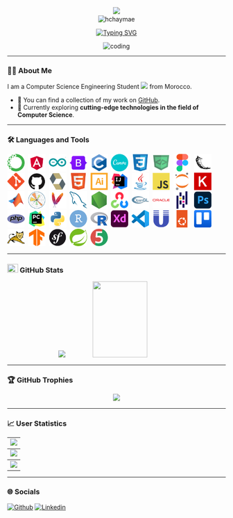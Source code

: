 <div id="header" align="center">
  <img src="https://media.giphy.com/media/v1.Y2lkPTc5MGI3NjExZ3A1NTkzNzI1Nm95bTE3cW9iemZraWUyZXN3cjl0Z211YnYycG93MyZlcD12MV9pbnRlcm5hbF9naWZfYnlfaWQmY3Q9cw/Zebztgv7jmkoLe1DoY/giphy.gif" style="margin-bottom=0rem;" width="100"/>
<!-- [  <div align="center">
  <a href="https://www.linkedin.com/in/chaymae-hamdoune-811513269/">
    <img align="center" src="https://github.com/devicons/devicon/blob/master/icons/linkedin/linkedin-original.svg" alt="linkedin" width="40" height="40"/>
  </a>
  </div> -->
  <div align="center"><img src="https://komarev.com/ghpvc/?username=hchaymae&label=Profile%20views&color=FF79C6&style=flat" alt="hchaymae" /> </div>
</div>
<p align="center">
<a href="https://git.io/typing-svg"><img src="https://readme-typing-svg.demolab.com?font=Fira+Code&weight=700&size=30&pause=1000&color=F8F8F2&center=true&vCenter=true&width=500&lines=Hey%2C+I'm+Hamdoune+Chaymae;" alt="Typing SVG" /></a>
</p>
<div align="center">
<img alt="coding" width=250 src="https://miro.medium.com/max/1400/1*qdAW1TjCN57h1lbuuzvchg.gif" >
</div>

---

### :woman_technologist: About Me 

I am a Computer Science Engineering Student <img src="https://media.giphy.com/media/WUlplcMpOCEmTGBtBW/giphy.gif" width="30"> from Morocco.
  - :telescope: You can find a collection of my work on <a href="https://github.com/Hchaymae">GitHub</a>.
  - :seedling: Currently exploring **cutting-edge technologies in the field of Computer Science**.

---

### :hammer_and_wrench: Languages and Tools 

<div>
    <img src="https://github.com/devicons/devicon/blob/master/icons/anaconda/anaconda-original.svg" title="Anaconda" alt="Anaconda" width="40" height="40"/>&nbsp;
    <img src="https://github.com/devicons/devicon/blob/master/icons/angular/angular-original.svg" title="angular" alt="" width="40" height="40"/>&nbsp;
    <img src="https://github.com/devicons/devicon/blob/master/icons/arduino/arduino-original.svg" title="arduino" alt="" width="40" height="40"/>&nbsp;
    <img src="https://github.com/devicons/devicon/blob/master/icons/bootstrap/bootstrap-original.svg" title="bootstrap" alt="" width="40" height="40"/>&nbsp;
    <img src="https://github.com/devicons/devicon/blob/master/icons/c/c-original.svg" title="C" alt="" width="40" height="40"/>&nbsp;
    <img src="https://github.com/devicons/devicon/blob/master/icons/canva/canva-original.svg" title="Canva" alt="" width="40" height="40"/>&nbsp;
    <img src="https://github.com/devicons/devicon/blob/master/icons/css3/css3-original.svg" title="Css" alt="" width="40" height="40"/>&nbsp;
    <img src="https://github.com/devicons/devicon/blob/master/icons/devicon/devicon-original.svg" title="DevIcon" alt="" width="40" height="40"/>&nbsp;
    <img src="https://github.com/devicons/devicon/blob/master/icons/figma/figma-original.svg" title="" alt="" width="40" height="40"/>&nbsp;
    <img src="https://github.com/devicons/devicon/blob/master/icons/flask/flask-original.svg" title="" alt="" width="40" height="40"/>&nbsp;
    <img src="https://github.com/devicons/devicon/blob/master/icons/git/git-original.svg" title="" alt="" width="40" height="40"/>&nbsp;
    <img src="https://github.com/devicons/devicon/blob/master/icons/github/github-original.svg" style="background-color='white';" title="" alt="" width="40" height="40"/>&nbsp;
    <img src="https://github.com/devicons/devicon/blob/master/icons/hibernate/hibernate-original.svg" title="hibernate" alt="" width="40" height="40"/>&nbsp;
    <img src="https://github.com/devicons/devicon/blob/master/icons/html5/html5-original.svg" title="" alt="" width="40" height="40"/>&nbsp;
    <img src="https://github.com/devicons/devicon/blob/master/icons/illustrator/illustrator-line.svg" title="" alt="" width="40" height="40"/>&nbsp;
    <img src="https://github.com/devicons/devicon/blob/master/icons/intellij/intellij-original.svg" title="" alt="" width="40" height="40"/>&nbsp;
    <img src="https://github.com/devicons/devicon/blob/master/icons/java/java-original.svg" title="" alt="" width="40" height="40"/>&nbsp;
    <img src="https://github.com/devicons/devicon/blob/master/icons/javascript/javascript-original.svg" title="" alt="" width="40" height="40"/>&nbsp;
    <img src="https://github.com/devicons/devicon/blob/master/icons/jupyter/jupyter-original.svg" title="" alt="" width="40" height="40"/>&nbsp;
    <img src="https://github.com/devicons/devicon/blob/master/icons/keras/keras-original.svg" title="" alt="" width="40" height="40"/>&nbsp;
    <img src="https://github.com/devicons/devicon/blob/master/icons/matlab/matlab-original.svg" title="" alt="" width="40" height="40"/>&nbsp;
    <img src="https://github.com/devicons/devicon/blob/master/icons/matplotlib/matplotlib-original.svg" title="" alt="" width="40" height="40"/>&nbsp;
    <img src="https://github.com/devicons/devicon/blob/master/icons/maven/maven-original.svg" title="" alt="" width="40" height="40"/>&nbsp;
    <img src="https://github.com/devicons/devicon/blob/master/icons/mysql/mysql-original.svg" title="" alt="" width="40" height="40"/>&nbsp;
    <img src="https://github.com/devicons/devicon/blob/master/icons/nodejs/nodejs-original.svg" title="" alt="" width="40" height="40"/>&nbsp;
    <img src="https://github.com/devicons/devicon/blob/master/icons/opencv/opencv-original.svg" title="" alt="" width="40" height="40"/>&nbsp;
    <img src="https://github.com/devicons/devicon/blob/master/icons/opengl/opengl-original.svg" title="" alt="" width="40" height="40"/>&nbsp;
    <img src="https://github.com/devicons/devicon/blob/master/icons/oracle/oracle-original.svg" title="" alt="" width="40" height="40"/>&nbsp;
    <img src="https://github.com/devicons/devicon/blob/master/icons/pandas/pandas-original.svg" title="" alt="" width="40" height="40"/>&nbsp;
    <img src="https://github.com/devicons/devicon/blob/master/icons/photoshop/photoshop-original.svg" title="" alt="" width="40" height="40"/>&nbsp;
    <img src="https://github.com/devicons/devicon/blob/master/icons/php/php-original.svg" title="" alt="" width="40" height="40"/>&nbsp;
    <img src="https://github.com/devicons/devicon/blob/master/icons/pycharm/pycharm-original.svg" title="" alt="" width="40" height="40"/>&nbsp;
    <img src="https://github.com/devicons/devicon/blob/master/icons/python/python-original.svg" title="" alt="" width="40" height="40"/>&nbsp;
    <img src="https://github.com/devicons/devicon/blob/master/icons/rstudio/rstudio-original.svg" title="" alt="" width="40" height="40"/>&nbsp;
    <img src="https://github.com/devicons/devicon/blob/master/icons/r/r-original.svg" title="" alt="" width="40" height="40"/>&nbsp;
    <img src="https://github.com/devicons/devicon/blob/master/icons/xd/xd-original.svg" title="" alt="" width="40" height="40"/>&nbsp;
    <img src="https://github.com/devicons/devicon/blob/master/icons/vscode/vscode-original.svg" title="" alt="" width="40" height="40"/>&nbsp;
    <img src="https://github.com/devicons/devicon/blob/master/icons/unix/unix-original.svg" title="" alt="" width="40" height="40"/>&nbsp;
    <img src="https://github.com/devicons/devicon/blob/master/icons/ubuntu/ubuntu-original.svg" title="" alt="" width="40" height="40"/>&nbsp;
    <img src="https://github.com/devicons/devicon/blob/master/icons/trello/trello-original.svg" title="" alt="" width="40" height="40"/>&nbsp;
    <img src="https://github.com/devicons/devicon/blob/master/icons/tomcat/tomcat-original.svg" title="" alt="" width="40" height="40"/>&nbsp;
    <img src="https://github.com/devicons/devicon/blob/master/icons/tensorflow/tensorflow-original.svg" title="" alt="" width="40" height="40"/>&nbsp;
    <img src="https://github.com/devicons/devicon/blob/master/icons/symfony/symfony-original.svg" title="" alt="" width="40" height="40"/>&nbsp;
    <img src="https://github.com/devicons/devicon/blob/master/icons/spring/spring-original.svg" title="" alt="" width="40" height="40"/>&nbsp;
    <img src="https://github.com/devicons/devicon/blob/master/icons/junit/junit-original.svg" title="" alt="" width="40" height="40"/>&nbsp;
</div>

---

### <img src="https://media.giphy.com/media/cj87CxfRtrUifF3Ryk/giphy.gif" width="25px" height="20px">  GitHub Stats 
<div align="center">

[<img src="https://github-readme-stats.vercel.app/api?username=Hchaymae&hide_title=false&hide_border=true&show_icons=true&include_all_commits=true&theme=dracula&count_private=true" height="175">](https://github-readme-stats.vercel.app/api?username=Hchaymae)<img height="175" width="50%" src="https://github-readme-stats.vercel.app/api/top-langs/?username=Hchaymae&hide=html&hide_title=false&hide_border=true&layout=compact&theme=dracula&langs_count=5" />
</div>
  
--- 

### 🏆 GitHub Trophies

<div align="center">
<a align="center" href="https://github-profile-trophy.vercel.app/?username=Hchaymae&theme=dracula&title=Commits,PullRequest,Experience,Followers,Repositories,Issues" target="_blank">
  <img src="https://github-profile-trophy.vercel.app/?username=Hchaymae&theme=dracula&title=Commits,PullRequest,Experience,Followers,Repositories,Issues&column=3">
</a>
</div>

---

### 📈 User Statistics
<div align="center">
<table>
  <tbody>
    <tr>
      <td>
        <a href="https://github-readme-streak-stats.herokuapp.com/?user=Hchaymae&hide=html&hide_title=false&hide_border=true&layout=compact&theme=dracula">
          <img width="705" src="https://github-readme-streak-stats.herokuapp.com/?user=Hchaymae&hide=html&hide_title=false&hide_border=true&layout=compact&theme=dracula">
        </a>
      </td>
    </tr>
  </tbody>
  <tbody>
    <tr>
      <td>
        <a href="https://github-profile-summary-cards.vercel.app/api/cards/profile-details?username=Hchaymae&hide=html&hide_title=false&hide_border=true&layout=compact&theme=dracula">
          <img width="715" src="https://github-profile-summary-cards.vercel.app/api/cards/profile-details?username=Hchaymae&&hide=html&hide_title=false&hide_border=true&layout=compact&theme=dracula"/>
        </a>
      </td>
    </tr>
  </tbody>
  <tbody>
    <tr>
      <td>
     <a href="https://github-profile-summary-cards.vercel.app/api/cards/repos-per-language?username=Hchaymae">
          <img src="https://github-profile-summary-cards.vercel.app/api/cards/repos-per-language?username=Hchaymae&theme=dracula"/>
        </a>
      </td>
    </tr>
  </tbody>
</table>
</div>

 

--- 


### 🌐 Socials

[![Github](https://img.shields.io/badge/GitHub-100000?style=for-the-badge&logo=github&logoColor=white)](https://github.com/Hchaymae)
[![Linkedin](https://img.shields.io/badge/LinkedIn-0077B5?style=for-the-badge&logo=linkedin&logoColor=white)]( https://www.linkedin.com/in/chaymae-hamdoune-811513269)
